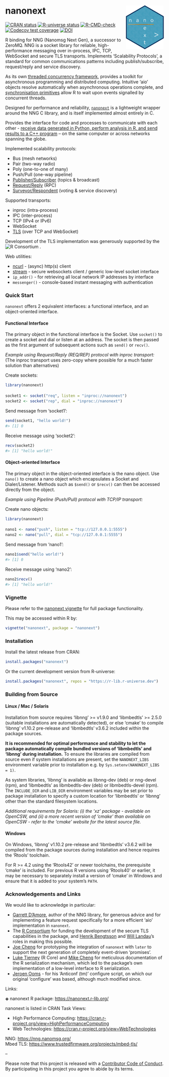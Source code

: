 
<!-- README.md is generated from README.Rmd. Please edit that file -->

# nanonext <a href="https://nanonext.r-lib.org/" alt="nanonext"><img src="man/figures/logo.png" alt="nanonext logo" align="right" width="120" /></a>

<!-- badges: start -->

[![CRAN
status](https://www.r-pkg.org/badges/version/nanonext)](https://CRAN.R-project.org/package=nanonext)
[![R-universe
status](https://r-lib.r-universe.dev/badges/nanonext?color=3f72af)](https://r-lib.r-universe.dev/nanonext)
[![R-CMD-check](https://github.com/r-lib/nanonext/actions/workflows/R-CMD-check.yaml/badge.svg)](https://github.com/r-lib/nanonext/actions/workflows/R-CMD-check.yaml)
[![Codecov test
coverage](https://codecov.io/gh/r-lib/nanonext/graph/badge.svg)](https://app.codecov.io/gh/r-lib/nanonext)
[![DOI](https://zenodo.org/badge/451104675.svg)](https://zenodo.org/badge/latestdoi/451104675)
<!-- badges: end -->

R binding for NNG (Nanomsg Next Gen), a successor to ZeroMQ. NNG is a
socket library for reliable, high-performance messaging over in-process,
IPC, TCP, WebSocket and secure TLS transports. Implements ‘Scalability
Protocols’, a standard for common communications patterns including
publish/subscribe, request/reply and service discovery.

As its own [threaded concurrency
framework](https://nanonext.r-lib.org/articles/nanonext.html#async-and-concurrency),
provides a toolkit for asynchronous programming and distributed
computing. Intuitive ‘aio’ objects resolve automatically when
asynchronous operations complete, and [synchronisation
primitives](https://nanonext.r-lib.org/articles/nanonext.html#synchronisation-primitives)
allow R to wait upon events signalled by concurrent threads.

Designed for performance and reliability,
[`nanonext`](https://doi.org/10.5281/zenodo.7903429) is a lightweight
wrapper around the NNG C library, and is itself implemented almost
entirely in C.

Provides the interface for code and processes to communicate with each
other - [receive data generated in Python, perform analysis in R, and
send results to a C++
program](https://nanonext.r-lib.org/articles/nanonext.html#cross-language-exchange)
– on the same computer or across networks spanning the globe.

Implemented scalability protocols:

- Bus (mesh networks)
- Pair (two-way radio)
- Poly (one-to-one of many)
- Push/Pull (one-way pipeline)
- [Publisher/Subscriber](https://nanonext.r-lib.org/articles/nanonext.html#publisher-subscriber-model)
  (topics & broadcast)
- [Request/Reply](https://nanonext.r-lib.org/articles/nanonext.html#rpc-and-distributed-computing)
  (RPC)
- [Surveyor/Respondent](https://nanonext.r-lib.org/articles/nanonext.html#surveyor-respondent-model)
  (voting & service discovery)

Supported transports:

- inproc (intra-process)
- IPC (inter-process)
- TCP (IPv4 or IPv6)
- WebSocket
- [TLS](https://nanonext.r-lib.org/articles/nanonext.html#tls-secure-connections)
  (over TCP and WebSocket)

Development of the TLS implementation was generously supported by the
<img src="https://r-consortium.org/images/RConsortium_Horizontal_Pantone.webp" alt="R Consortium" width="100" height="22" />
.

Web utilities:

- [ncurl](https://nanonext.r-lib.org/articles/nanonext.html#ncurl-async-http-client) -
  (async) http(s) client
- [stream](https://nanonext.r-lib.org/articles/nanonext.html#stream-websocket-client) -
  secure websockets client / generic low-level socket interface
- `ip_addr()` - for retrieving all local network IP addresses by
  interface
- `messenger()` - console-based instant messaging with authentication

### Quick Start

`nanonext` offers 2 equivalent interfaces: a functional interface, and
an object-oriented interface.

#### Functional Interface

The primary object in the functional interface is the Socket. Use
`socket()` to create a socket and dial or listen at an address. The
socket is then passed as the first argument of subsequent actions such
as `send()` or `recv()`.

*Example using Request/Reply (REQ/REP) protocol with inproc transport:*
<br /> (The inproc transport uses zero-copy where possible for a much
faster solution than alternatives)

Create sockets:

``` r
library(nanonext)

socket1 <- socket("req", listen = "inproc://nanonext")
socket2 <- socket("rep", dial = "inproc://nanonext")
```

Send message from ‘socket1’:

``` r
send(socket1, "hello world!")
#> [1] 0
```

Receive message using ‘socket2’:

``` r
recv(socket2)
#> [1] "hello world!"
```

#### Object-oriented Interface

The primary object in the object-oriented interface is the nano object.
Use `nano()` to create a nano object which encapsulates a Socket and
Dialer/Listener. Methods such as `$send()` or `$recv()` can then be
accessed directly from the object.

*Example using Pipeline (Push/Pull) protocol with TCP/IP transport:*

Create nano objects:

``` r
library(nanonext)

nano1 <- nano("push", listen = "tcp://127.0.0.1:5555")
nano2 <- nano("pull", dial = "tcp://127.0.0.1:5555")
```

Send message from ‘nano1’:

``` r
nano1$send("hello world!")
#> [1] 0
```

Receive message using ‘nano2’:

``` r
nano2$recv()
#> [1] "hello world!"
```

### Vignette

Please refer to the [nanonext
vignette](https://nanonext.r-lib.org/articles/nanonext.html) for full
package functionality.

This may be accessed within R by:

``` r
vignette("nanonext", package = "nanonext")
```

### Installation

Install the latest release from CRAN:

``` r
install.packages("nanonext")
```

Or the current development version from R-universe:

``` r
install.packages("nanonext", repos = "https://r-lib.r-universe.dev")
```

### Building from Source

#### Linux / Mac / Solaris

Installation from source requires ‘libnng’ \>= v1.9.0 and ‘libmbedtls’
\>= 2.5.0 (suitable installations are automatically detected), or else
‘cmake’ to compile ‘libnng’ v1.10.2 pre-release and ‘libmbedtls’ v3.6.2
included within the package sources.

**It is recommended for optimal performance and stability to let the
package automatically compile bundled versions of ‘libmbedtls’ and
‘libnng’ during installation.** To ensure the libraries are compiled
from source even if system installations are present, set the
`NANONEXT_LIBS` environment variable prior to installation e.g. by
`Sys.setenv(NANONEXT_LIBS = 1)`.

As system libraries, ‘libnng’ is available as libnng-dev (deb) or
nng-devel (rpm), and ‘libmbedtls’ as libmbedtls-dev (deb) or
libmbedtls-devel (rpm). The `INCLUDE_DIR` and `LIB_DIR` environment
variables may be set prior to package installation to specify a custom
location for ‘libmbedtls’ or ‘libnng’ other than the standard filesystem
locations.

*Additional requirements for Solaris: (i) the ‘xz’ package - available
on OpenCSW, and (ii) a more recent version of ‘cmake’ than available on
OpenCSW - refer to the ‘cmake’ website for the latest source file.*

#### Windows

On Windows, ‘libnng’ v1.10.2 pre-release and ‘libmbedtls’ v3.6.2 will be
compiled from the package sources during installation and hence requires
the ‘Rtools’ toolchain.

For R \>= 4.2 using the ‘Rtools42’ or newer toolchains, the prerequisite
‘cmake’ is included. For previous R versions using ‘Rtools40’ or
earlier, it may be necessary to separately install a version of ‘cmake’
in Windows and ensure that it is added to your system’s `PATH`.

### Acknowledgements and Links

We would like to acknowledge in particular:

- [Garrett D’Amore](https://github.com/gdamore), author of the NNG
  library, for generous advice and for implementing a feature request
  specifically for a more efficient ‘aio’ implementation in `nanonext`.
- The [R Consortium](https://r-consortium.org/) for funding the
  development of the secure TLS capabilities in the package, and [Henrik
  Bengtsson](https://github.com/HenrikBengtsson) and [Will
  Landau](https://github.com/wlandau/)’s roles in making this possible.
- [Joe Cheng](https://github.com/jcheng5/) for prototyping the
  integration of `nanonext` with `later` to support the next generation
  of completely event-driven ‘promises’.
- [Luke Tierney](https://github.com/ltierney/) (R Core) and [Mike
  Cheng](https://github.com/coolbutuseless) for meticulous documentation
  of the R serialization mechanism, which led to the package’s own
  implementation of a low-level interface to R serialization.
- [Jeroen Ooms](https://github.com/jeroen) - for his ‘Anticonf (tm)’
  configure script, on which our original ‘configure’ was based,
  although much modified since.

Links:

◈ nanonext R package: <https://nanonext.r-lib.org/>

nanonext is listed in CRAN Task Views:

- High Performance Computing:
  <https://cran.r-project.org/view=HighPerformanceComputing>
- Web Technologies: <https://cran.r-project.org/view=WebTechnologies>

NNG: <https://nng.nanomsg.org/><br /> Mbed TLS:
<https://www.trustedfirmware.org/projects/mbed-tls/>

–

Please note that this project is released with a [Contributor Code of
Conduct](https://nanonext.r-lib.org/CODE_OF_CONDUCT.html). By
participating in this project you agree to abide by its terms.
